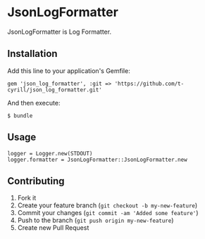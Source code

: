 # JsonLogFormatter

JsonLogFormatter is Log Formatter.

## Installation

Add this line to your application's Gemfile:

    gem 'json_log_formatter', :git => 'https://github.com/t-cyrill/json_log_formatter.git'

And then execute:

    $ bundle

## Usage

```
logger = Logger.new(STDOUT)
logger.formatter = JsonLogFormatter::JsonLogFormatter.new
```

## Contributing

1. Fork it
2. Create your feature branch (`git checkout -b my-new-feature`)
3. Commit your changes (`git commit -am 'Added some feature'`)
4. Push to the branch (`git push origin my-new-feature`)
5. Create new Pull Request
